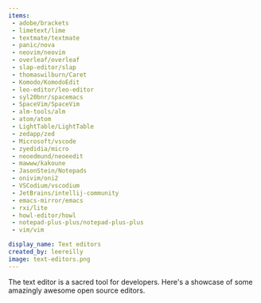 ```yaml
---
items:
 - adobe/brackets
 - limetext/lime
 - textmate/textmate
 - panic/nova
 - neovim/neovim
 - overleaf/overleaf
 - slap-editor/slap
 - thomaswilburn/Caret
 - Komodo/KomodoEdit
 - leo-editor/leo-editor
 - syl20bnr/spacemacs
 - SpaceVim/SpaceVim
 - alm-tools/alm
 - atom/atom
 - LightTable/LightTable
 - zedapp/zed
 - Microsoft/vscode
 - zyedidia/micro
 - neoedmund/neoeedit
 - mawww/kakoune
 - JasonStein/Notepads
 - onivim/oni2
 - VSCodium/vscodium
 - JetBrains/intellij-community
 - emacs-mirror/emacs
 - rxi/lite
 - howl-editor/howl
 - notepad-plus-plus/notepad-plus-plus
 - vim/vim

display_name: Text editors
created_by: leereilly
image: text-editors.png
---
```

The text editor is a sacred tool for developers. Here's a showcase of some amazingly awesome open source editors.
